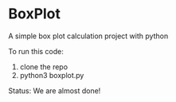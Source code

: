 # BoxPlot

A simple box plot calculation project with python

To run this code:
1. clone the repo
2. python3 boxplot.py 

Status:
We are almost done!
